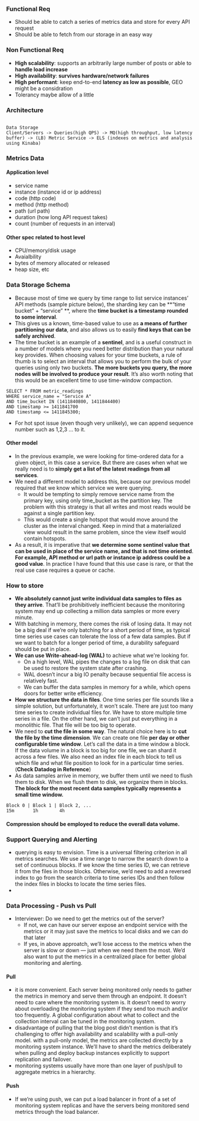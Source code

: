 ### Functional Req
- Should be able to catch a series of metrics data and store for every API request
- Should be able to fetch from our storage in an easy way 
### Non Functional Req
- **High scalability**: supports an arbitrarily large number of posts or able to **handle load increase**
- **High availability**: **survives hardware/network failures**
- **High performant**: keep end-to-end **latency as low as possible**, GEO might be a considration
- Tolerancy maybe allow of a little
### Architecture
```
																					Data Storage
Client/Servers -> Queries(high QPS) -> MQ(high throughput, low latency buffer) -> (LB) Metric Service -> ELS (indexes on metrics and analysis using Kinaba)
```
### Metrics Data
#### Application level
- service name
- instance (instance id or ip address)
- code (http code)
- method (http method)
- path (url path)
- duration (how long API request takes)
- count (number of requests in an interval)
#### Other spec related to host level
- CPU/memory/disk usage
- Avaialbility
- bytes of memory allocated or released
- heap size, etc
### Data Storage Schema
- Because most of time we query by time range to list service instances’ API methods (sample picture below), the sharding key can be **“time bucket” + “service” **, where the **time bucket is a timestamp rounded to some interval**.
- This gives us a known, time-based value to use as **a means of further partitioning our data**, and also allows us to easily **find keys that can be safely archived**. 
- The time bucket is an example of a **sentinel**, and is a useful construct in a number of models where you need better distribution than your natural key provides. When choosing values for your time buckets, a rule of thumb is to select an interval that allows you to perform the bulk of your queries using only two buckets. **The more buckets you query, the more nodes will be involved to produce your result**. It’s also worth noting that this would be an excellent time to use time-window compaction.
```
SELECT * FROM metric_readings
WHERE service_name = "Service A"
AND time_bucket IN (1411840800, 1411844400)
AND timestamp >= 1411841700
AND timestamp <= 1411845300;
```
- For hot spot issue (even though very unlikely), we can append sequence number such as 1,2,3 … to it.
#### Other model
- In the previous example, we were looking for time-ordered data for a given object, in this case a service. But there are cases when what we really need is to **simply get a list of the latest readings from all services**. 
- We need a different model to address this, because our previous model required that we know which service we were querying. 
	- It would be tempting to simply remove service name from the primary key, using only time_bucket as the partition key. The problem with this strategy is that all writes and most reads would be against a single partition key. 
	- This would create a single hotspot that would move around the cluster as the interval changed. Keep in mind that a materialized view would result in the same problem, since the view itself would contain hotspots. 
- As a result, it is imperative that **we determine some sentinel value that can be used in place of the service name, and that is not time oriented**. **For example, API method or url path or instance ip address could be a good value**. In practice I have found that this use case is rare, or that the real use case requires a queue or cache.
### How to store
- **We absolutely cannot just write individual data samples to files as they arrive**. That’ll be prohibitively inefficient because the monitoring system may end up collecting a million data samples or more every minute.
-  With batching in memory, there comes the risk of losing data. It may not be a big deal if we’re only batching for a short period of time, as typical time series use cases can tolerate the loss of a few data samples. But if we want to batch for a longer period of time, a durability safeguard should be put in place.
- **We can use Write-ahead-log (WAL)** to achieve what we're looking for. 
	- On a high level, WAL pipes the changes to a log file on disk that can be used to restore the system state after crashing. 
	- WAL doesn’t incur a big IO penalty because sequential file access is relatively fast.
	- We can buffer the data samples in memory for a while, which opens doors for better write efficiency.
- **How we structure the data in files**. One time series per file sounds like a simple solution, but unfortunately, it won’t scale. There are just too many time series to create individual files for. We have to store multiple time series in a file. On the other hand, we can’t just put everything in a monolithic file. That file will be too big to operate.
- We need to **cut the file in some way**. The natural choice here is to **cut the file by the time dimension**. We can create one file **per day or other configurable time window**. Let’s call the data in a time window a block. If the data volume in a block is too big for one file, we can shard it across a few files. We also need an index file in each block to tell us which file and what file position to look for in a particular time series. (**Check Datadog in Reference**)
- As data samples arrive in memory, we buffer them until we need to flush them to disk. When we flush them to disk, we organize them in blocks. **The block for the most recent data samples typically represents a small time window.**
```
Block 0 | Block 1 | Block 2, ...
15m		  1h		4h
```
#### Compression should be employed to reduce the overall data volume.
### Support Querying and Alerting
- querying is easy to envision. Time is a universal filtering criterion in all metrics searches. We use a time range to narrow the search down to a set of continuous blocks. If we know the time series ID, we can retrieve it from the files in those blocks. Otherwise, we’d need to add a reversed index to go from the search criteria to time series IDs and then follow the index files in blocks to locate the time series files.
- 
### Data Processing - Push vs Pull
- Interviewer: Do we need to get the metrics out of the server? 
	- If not, we can have our server expose an endpoint service with the metrics or it may just save the metrics to local disks and we can do that later
	- If yes, in above approatch, we’ll lose access to the metrics when the server is slow or down — just when we need them the most. We’d also want to put the metrics in a centralized place for better global monitoring and alerting.
#### Pull
- it is more convenient. Each server being monitored only needs to gather the metrics in memory and serve them through an endpoint. It doesn’t need to care where the monitoring system is. It doesn’t need to worry about overloading the monitoring system if they send too much and/or too frequently. A global configuration about what to collect and the collection interval can be tuned in the monitoring system.
- disadvantage of pulling that the blog post didn’t mention is that it’s challenging to offer high availability and scalability with a pull-only model. with a pull-only model, the metrics are collected directly by a monitoring system instance. We’ll have to shard the metrics deliberately when pulling and deploy backup instances explicitly to support replication and failover.
- monitoring systems usually have more than one layer of push/pull to aggregate metrics in a hierarchy.
#### Push
- If we’re using push, we can put a load balancer in front of a set of monitoring system replicas and have the servers being monitored send metrics through the load balancer.
<!--stackedit_data:
eyJoaXN0b3J5IjpbLTEzNzEzMzg1MjYsMjA1MDE4NzcxOCwxNj
IwNTI0ODIsLTQ4MTM4MjY4M119
-->